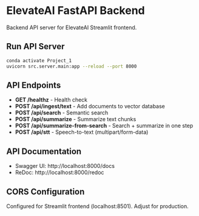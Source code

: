 # ElevateAI FastAPI Backend

Backend API server for ElevateAI Streamlit frontend.

## Run API Server

```bash
conda activate Project_1
uvicorn src.server.main:app --reload --port 8000
```

## API Endpoints

- **GET /healthz** - Health check
- **POST /api/ingest/text** - Add documents to vector database
- **POST /api/search** - Semantic search
- **POST /api/summarize** - Summarize text chunks
- **POST /api/summarize-from-search** - Search + summarize in one step
- **POST /api/stt** - Speech-to-text (multipart/form-data)

## API Documentation

- Swagger UI: http://localhost:8000/docs
- ReDoc: http://localhost:8000/redoc

## CORS Configuration

Configured for Streamlit frontend (localhost:8501). Adjust for production.

